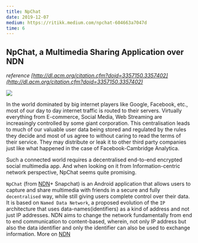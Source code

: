 ```yaml
---
title: NpChat
date: 2019-12-07
medium: https://ritikk.medium.com/npchat-604663a7047d
time: 6
---
```


## NpChat, a Multimedia Sharing Application over NDN

_reference [http://dl.acm.org/citation.cfm?doid=3357150.3357402](http://dl.acm.org/citation.cfm?doid=3357150.3357402)_

![](https://cdn-images-1.medium.com/max/600/1*3eqaaYNrVBHPO3XG-uW1HQ.png)

In the world dominated by big internet players like Google, Facebook, etc., most of our day to day internet traffic is routed to their servers. Virtually everything from E-commerce, Social Media, Web Streaming are increasingly controlled by some giant corporation. This centralisation leads to much of our valuable user data being stored and regulated by the rules they decide and most of us agree to without caring to read the terms of their service. They may distribute or leak it to other third party companies just like what happened in the case of Facebook-Cambridge Analytica.

Such a connected world requires a decentralised end-to-end encrypted social multimedia app. And when looking on it from Information-centric network perspective, NpChat seems quite promising.

`NpChat` (from [NDN](https://en.wikipedia.org/wiki/Named_data_networking)\+ Snapchat) is an Android application that allows users to capture and share multimedia with friends in a secure and fully `decentralised` way, while still giving users complete control over their data. It is based on `Named Data Network`, a proposed evolution of the `IP` architecture that uses data-names(identifiers) as a kind of address and not just IP addresses. NDN aims to change the network fundamentally from end to end communication to content-based, wherein, not only IP address but also the data identifier and only the identifier can also be used to exchange information. More on [NDN](https://named-data.net/project/archoverview/)
